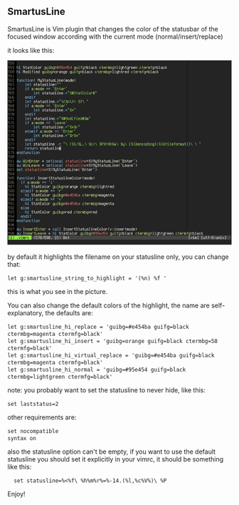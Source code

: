 SmartusLine
-----------

SmartusLine is Vim plugin that changes the color of the statusbar of the focused
window according with the current mode (normal/insert/replace)

it looks like this:

![SmartusLineGif](https://github.com/molok/vim-smartusline/raw/master/img/smartusline.gif)

by default it highlights the filename on your statusline only, you can change
that:

    let g:smartusline_string_to_highlight = '(%n) %f '

this is what you see in the picture.

You can also change the default colors of the highlight, the name are
self-explanatory, the defaults are:

    let g:smartusline_hi_replace = 'guibg=#e454ba guifg=black ctermbg=magenta ctermfg=black'
    let g:smartusline_hi_insert = 'guibg=orange guifg=black ctermbg=58 ctermfg=black'
    let g:smartusline_hi_virtual_replace = 'guibg=#e454ba guifg=black ctermbg=magenta ctermfg=black'
    let g:smartusline_hi_normal = 'guibg=#95e454 guifg=black ctermbg=lightgreen ctermfg=black'

note: you probably want to set the statusline to never hide, like this:

    set laststatus=2


other requirements are:

    set nocompatible
    syntax on

also the statusline option can't be empty, if you want to use the
default statusline you should set it explicitly in your vimrc, it should be
something like this:

	  set statusline=%<%f\ %h%m%r%=%-14.(%l,%c%V%)\ %P

Enjoy!

    
